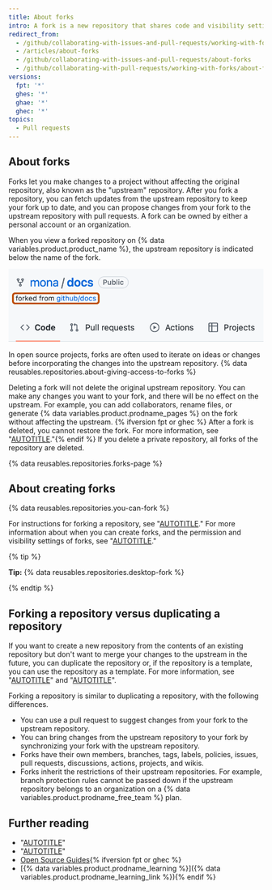 ```yaml
---
title: About forks
intro: A fork is a new repository that shares code and visibility settings with the original “upstream” repository.
redirect_from:
  - /github/collaborating-with-issues-and-pull-requests/working-with-forks/about-forks
  - /articles/about-forks
  - /github/collaborating-with-issues-and-pull-requests/about-forks
  - /github/collaborating-with-pull-requests/working-with-forks/about-forks
versions:
  fpt: '*'
  ghes: '*'
  ghae: '*'
  ghec: '*'
topics:
  - Pull requests
---
```


## About forks

Forks let you make changes to a project without affecting the original repository, also known as the "upstream" repository. After you fork a repository, you can fetch updates from the upstream repository to keep your fork up to date, and you can propose changes from your fork to the upstream repository with pull requests. A fork can be owned by either a personal account or an organization.

When you view a forked repository on {% data variables.product.product_name %}, the upstream repository is indicated below the name of the fork.

![Screenshot of a repository's page on GitHub. Below the name of the repository, "mona/docs", the text "forked from github/docs" is outlined in orange.](/assets/images/help/pull_requests/fork-path.png)

In open source projects, forks are often used to iterate on ideas or changes before incorporating the changes into the upstream repository. {% data reusables.repositories.about-giving-access-to-forks %}

Deleting a fork will not delete the original upstream repository. You can make any changes you want to your fork, and there will be no effect on the upstream. For example, you can add collaborators, rename files, or generate {% data variables.product.prodname_pages %} on the fork without affecting the upstream. {% ifversion fpt or ghec %} After a fork is deleted, you cannot restore the fork. For more information, see "[AUTOTITLE](/repositories/creating-and-managing-repositories/restoring-a-deleted-repository)."{% endif %} If you delete a private repository, all forks of the repository are deleted.

{% data reusables.repositories.forks-page %}

## About creating forks

{% data reusables.repositories.you-can-fork %}

For instructions for forking a repository, see "[AUTOTITLE](/get-started/quickstart/fork-a-repo#forking-a-repository)." For more information about when you can create forks, and the permission and visibility settings of forks, see "[AUTOTITLE](/pull-requests/collaborating-with-pull-requests/working-with-forks/about-permissions-and-visibility-of-forks)."

{% tip %}

**Tip:** {% data reusables.repositories.desktop-fork %}

{% endtip %}

## Forking a repository versus duplicating a repository

If you want to create a new repository from the contents of an existing repository but don't want to merge your changes to the upstream in the future, you can duplicate the repository or, if the repository is a template, you can use the repository as a template. For more information, see "[AUTOTITLE](/repositories/creating-and-managing-repositories/duplicating-a-repository)" and "[AUTOTITLE](/repositories/creating-and-managing-repositories/creating-a-repository-from-a-template)".

Forking a repository is similar to duplicating a repository, with the following differences.

- You can use a pull request to suggest changes from your fork to the upstream repository.
- You can bring changes from the upstream repository to your fork by synchronizing your fork with the upstream repository.
- Forks have their own members, branches, tags, labels, policies, issues, pull requests, discussions, actions, projects, and wikis.
- Forks inherit the restrictions of their upstream repositories. For example, branch protection rules cannot be passed down if the upstream repository belongs to an organization on a {% data variables.product.prodname_free_team %} plan.

## Further reading

- "[AUTOTITLE](/pull-requests/collaborating-with-pull-requests/getting-started/about-collaborative-development-models)"
- "[AUTOTITLE](/pull-requests/collaborating-with-pull-requests/proposing-changes-to-your-work-with-pull-requests/creating-a-pull-request-from-a-fork)"
- [Open Source Guides](https://opensource.guide/){% ifversion fpt or ghec %}
- [{% data variables.product.prodname_learning %}]({% data variables.product.prodname_learning_link %}){% endif %}
